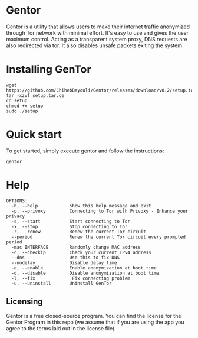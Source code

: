 # Gentor

Gentor is a utility that allows users to make their internet traffic anonymized through Tor network with minimal effort. It's easy to use and gives the user maximum control.
Acting as a transparent system proxy, DNS requests are also redirected via tor. It also disables unsafe packets exiting the system

# Installing GenTor

    wget https://github.com/ChihebBayouli/Gentor/releases/download/v0.2/setup.tar.gz
    tar -xzvf setup.tar.gz
    cd setup
    chmod +x setup
    sudo ./setup

# Quick start
To get started, simply execute gentor and follow the instructions:
    
    gentor

# Help
    OPTIONS:
      -h, --help            show this help message and exit
      -p, --privoxy         Connecting to Tor with Privoxy - Enhance your privacy
      -s, --start           Start connecting to Tor
      -x, --stop            Stop connecting to Tor
      -r, --renew           Renew the current Tor circuit
      --period              Renew the current Tor circuit every prompted period
      -mac INTERFACE        Randomly change MAC address
      -c, --checkip         Check your current IPv4 address
      --dns                 Use this to fix DNS
      --nodelay             Disable delay time
      -e, --enable          Enable anonymization at boot time
      -d, --disable         Disable anonymization at boot time
      -l, --fix              Fix connecting problem
      -u, --uninstall       Uninstall GenTor

## Licensing

Gentor is a free closed-source program.
You can find the license for the Gentor Program in this repo (we assume that if you are using the app you agree to the terms laid out in the license file)
